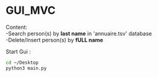 # GUI_MVC

Content:
<br>
-Search person(s) by <b>last name</b> in 'annuaire.tsv' database
<br>
-Delete/Insert person(s) by <b>fULL name</b> 
<br>

Start Gui :

```bash
cd ~/Desktop
python3 main.py
```

